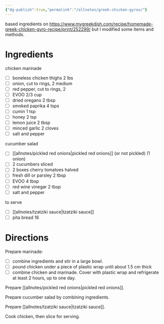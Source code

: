 ```yaml
---
{"dg-publish":true,"permalink":"/allnotes/greek-chicken-gyros/"}
---
```




based ingredients on https://www.mygreekdish.com/recipe/homemade-greek-chicken-gyro-recipe/print/252299/ but I modified some items and methods.


# Ingredients

chicken marinade
- [ ] boneless chicken thighs 2 lbs
- [ ] onion, cut to rings, 2 medium
- [ ] red pepper, cut to rings, 2
- [ ] EVOO 2/3 cup
- [ ] dried oregano 2 tbsp
- [ ] smoked paprika 4 tsps
- [ ] cumin 1 tsp
- [ ] honey 2 tsp
- [ ] lemon juice 2 tbsp
- [ ] minced garlic 2 cloves
- [ ] salt and pepper

cucumber salad
- [ ] [[allnotes/pickled red onions\|pickled red onions]] (or not pickled) (1 onion)
- [ ] 2 cucumbers sliced
- [ ] 2 boxes cherry tomatoes halved
- [ ] fresh dill or parsley 2 tbsp
- [ ] EVOO 4 tbsp
- [ ] red wine vinegar 2 tbsp
- [ ] salt and pepper

to serve
- [ ] [[allnotes/tzatziki sauce\|tzatziki sauce]]
- [ ] pita bread 16

# Directions

Prepare marinade:
- [ ] combine ingredients and stir in a large bowl.
- [ ] pound chicken under a piece of plastic wrap until about 1.5 cm thick
- [ ] combine chicken and marinade.  Cover with plastic wrap and refrigerate at least 2 hours, up to one day.

Prepare [[allnotes/pickled red onions\|pickled red onions]].

Prepare cucumber salad by combining ingredients.

Prepare [[allnotes/tzatziki sauce\|tzatziki sauce]].

Cook chicken, then slice for serving.




